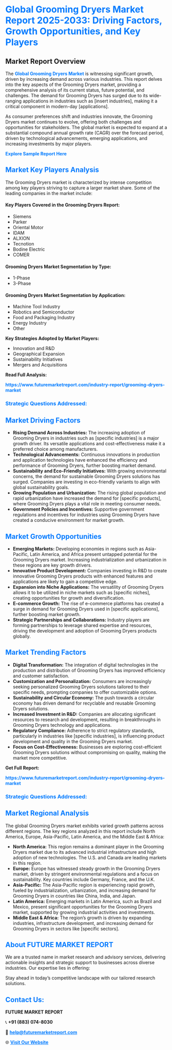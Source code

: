 <h1 style="color: #007BFF;">Global Grooming Dryers Market Report 2025-2033: Driving Factors, Growth Opportunities, and Key Players</h1>

<section id="overview">
<h2>Market Report Overview</h2>
<p>The <a href="https://www.futuremarketreport.com/industry-report/grooming-dryers-market" style="color: #007BFF; text-decoration: none;"><strong>Global Grooming Dryers Market</strong></a> is witnessing significant growth, driven by increasing demand across various industries. This report delves into the key aspects of the Grooming Dryers market, providing a comprehensive analysis of its current status, future potential, and challenges. The demand for Grooming Dryers has surged due to its wide-ranging applications in industries such as [insert industries], making it a critical component in modern-day [applications].</p>
<p>As consumer preferences shift and industries innovate, the Grooming Dryers market continues to evolve, offering both challenges and opportunities for stakeholders. The global market is expected to expand at a substantial compound annual growth rate (CAGR) over the forecast period, driven by technological advancements, emerging applications, and increasing investments by major players.</p>
</section>

<section id="overview">
<p><a href="https://www.futuremarketreport.com/request-sample/reportId=31733" style="color: #007BFF; text-decoration: none;"><strong>Explore Sample Report Here</strong></a></p>
</section>

<section id="key-players">
<h2 style="color: #007BFF;">Market Key Players Analysis</h2>
<p>The Grooming Dryers market is characterized by intense competition among key players striving to capture a larger market share. Some of the leading companies in the market include:</p>
<h4>Key Players Covered in the Grooming Dryers Report:</h4>
<ul><li>Siemens</li><li>Parker</li><li>Oriental Motor</li><li>IDAM</li><li>ALXION</li><li>Tecnotion</li><li>Bodine Electric</li><li>COMER</li></ul>
<h4>Grooming Dryers Market Segmentation by Type:</h4>
<ul><li>1-Phase</li><li>3-Phase</li></ul>

<h4>Grooming Dryers Market Segmentation by Application:</h4>
<ul><li>Machine Tool Industry</li><li>Robotics and Semiconductor</li><li>Food and Packaging Industry</li><li>Energy Industry</li><li>Other</li></ul>
<p><strong>Key Strategies Adopted by Market Players:</strong></p>
<ul>
<li>Innovation and R&D</li>
<li>Geographical Expansion</li>
<li>Sustainability Initiatives</li>
<li>Mergers and Acquisitions</li>
</ul>
</section>

<section>
<p><strong>Read Full Analysis: </strong></p><a href="https://www.futuremarketreport.com/industry-report/grooming-dryers-market" style="color: #007BFF; text-decoration: none;"><strong>https://www.futuremarketreport.com/industry-report/grooming-dryers-market</strong></a>
<h3 style="color: #007BFF;">Strategic Questions Addressed:</h3>
</section>

<section id="driving-factors">
<h2 style="color: #007BFF;">Market Driving Factors</h2>
<ul>
<li><strong>Rising Demand Across Industries:</strong> The increasing adoption of Grooming Dryers in industries such as [specific industries] is a major growth driver. Its versatile applications and cost-effectiveness make it a preferred choice among manufacturers.</li>
<li><strong>Technological Advancements:</strong> Continuous innovations in production and application technologies have enhanced the efficiency and performance of Grooming Dryers, further boosting market demand.</li>
<li><strong>Sustainability and Eco-Friendly Initiatives:</strong> With growing environmental concerns, the demand for sustainable Grooming Dryers solutions has surged. Companies are investing in eco-friendly variants to align with global sustainability goals.</li>
<li><strong>Growing Population and Urbanization:</strong> The rising global population and rapid urbanization have increased the demand for [specific products], where Grooming Dryers plays a vital role in meeting consumer needs.</li>
<li><strong>Government Policies and Incentives:</strong> Supportive government regulations and incentives for industries using Grooming Dryers have created a conducive environment for market growth.</li>
</ul>
</section>

<section id="growth-opportunities">
<h2 style="color: #007BFF;">Market Growth Opportunities</h2>
<ul>
<li><strong>Emerging Markets:</strong> Developing economies in regions such as Asia-Pacific, Latin America, and Africa present untapped potential for the Grooming Dryers market. Increasing industrialization and urbanization in these regions are key growth drivers.</li>
<li><strong>Innovative Product Development:</strong> Companies investing in R&D to create innovative Grooming Dryers products with enhanced features and applications are likely to gain a competitive edge.</li>
<li><strong>Expansion into Niche Applications:</strong> The versatility of Grooming Dryers allows it to be utilized in niche markets such as [specific niches], creating opportunities for growth and diversification.</li>
<li><strong>E-commerce Growth:</strong> The rise of e-commerce platforms has created a surge in demand for Grooming Dryers used in [specific applications], further boosting market growth.</li>
<li><strong>Strategic Partnerships and Collaborations:</strong> Industry players are forming partnerships to leverage shared expertise and resources, driving the development and adoption of Grooming Dryers products globally.</li>
</ul>
</section>

<section id="trending-factors">
<h2 style="color: #007BFF;">Market Trending Factors</h2>
<ul>
<li><strong>Digital Transformation:</strong> The integration of digital technologies in the production and distribution of Grooming Dryers has improved efficiency and customer satisfaction.</li>
<li><strong>Customization and Personalization:</strong> Consumers are increasingly seeking personalized Grooming Dryers solutions tailored to their specific needs, prompting companies to offer customizable options.</li>
<li><strong>Sustainability and Circular Economy:</strong> The push towards a circular economy has driven demand for recyclable and reusable Grooming Dryers solutions.</li>
<li><strong>Increased Investment in R&D:</strong> Companies are allocating significant resources to research and development, resulting in breakthroughs in Grooming Dryers technology and applications.</li>
<li><strong>Regulatory Compliance:</strong> Adherence to strict regulatory standards, particularly in industries like [specific industries], is influencing product development and quality in the Grooming Dryers market.</li>
<li><strong>Focus on Cost-Effectiveness:</strong> Businesses are exploring cost-efficient Grooming Dryers solutions without compromising on quality, making the market more competitive.</li>
</ul>
</section>

<section>
<p><strong>Get Full Report: </strong></p><a href="https://www.futuremarketreport.com/industry-report/grooming-dryers-market" style="color: #007BFF; text-decoration: none;"><strong>https://www.futuremarketreport.com/industry-report/grooming-dryers-market</strong></a>
<h3 style="color: #007BFF;">Strategic Questions Addressed:</h3>
</section>


<section id="regional-analysis">
<h2 style="color: #007BFF;">Market Regional Analysis</h2>
<p>The global Grooming Dryers market exhibits varied growth patterns across different regions. The key regions analyzed in this report include North America, Europe, Asia-Pacific, Latin America, and the Middle East & Africa:</p>
<ul>
<li><strong>North America:</strong> This region remains a dominant player in the Grooming Dryers market due to its advanced industrial infrastructure and high adoption of new technologies. The U.S. and Canada are leading markets in this region.</li>
<li><strong>Europe:</strong> Europe has witnessed steady growth in the Grooming Dryers market, driven by stringent environmental regulations and a focus on sustainability. Key countries include Germany, France, and the U.K.</li>
<li><strong>Asia-Pacific:</strong> The Asia-Pacific region is experiencing rapid growth, fueled by industrialization, urbanization, and increasing demand for Grooming Dryers in countries like China, India, and Japan.</li>
<li><strong>Latin America:</strong> Emerging markets in Latin America, such as Brazil and Mexico, present significant opportunities for the Grooming Dryers market, supported by growing industrial activities and investments.</li>
<li><strong>Middle East & Africa:</strong> The region’s growth is driven by expanding industries, infrastructure development, and increasing demand for Grooming Dryers in sectors like [specific sectors].</li>
</ul>
</section>

<footer>
<h2 style="color: #007BFF;">About FUTURE MARKET REPORT</h2>
<p>We are a trusted name in market research and advisory services, delivering actionable insights and strategic support to businesses across diverse industries. Our expertise lies in offering:</p>

<p>Stay ahead in today’s competitive landscape with our tailored research solutions.</p>

<h2 style="color: #007BFF;">Contact Us:</h2>
<p><strong>FUTURE MARKET REPORT</strong></p>
<p>📞 <strong>+91 (883) 074-8030</strong></p>
<p>📧 <strong><a href="mailto:help@futuremarketreport.com" style="color: #007BFF;">help@futuremarketreport.com</a></strong></p>
<p>🌐 <strong><a href="https://www.futuremarketreport.com/" style="color: #007BFF;">Visit Our Website</a></strong></p>
</footer>